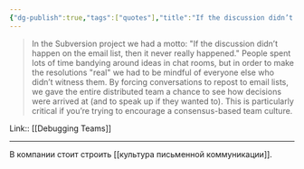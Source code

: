 ```yaml
---
{"dg-publish":true,"tags":["quotes"],"title":"If the discussion didn’t happen on the email list, then it never really happened.","date":"2022-08-25T21:37:03+03:00","modified_at":"2023-05-18T09:46:46+04:00","alias":"If the discussion didn’t happen on the email list, then it never really happened.","permalink":"/quotes/202208252137/","dgPassFrontmatter":true}
---
```



> In the Subversion project we had a motto: "If the discussion didn’t happen on the email list, then it never really happened." People spent lots of time bandying around ideas in chat rooms, but in order to make the resolutions "real" we had to be mindful of everyone else who didn’t witness them. By forcing conversations to repost to email lists, we gave the entire distributed team a chance to see how decisions were arrived at (and to speak up if they wanted to). This is particularly critical if you’re trying to encourage a consensus-based team culture.

Link:: [[Debugging Teams]]

---

В компании стоит строить [[культура письменной коммуникации]].

